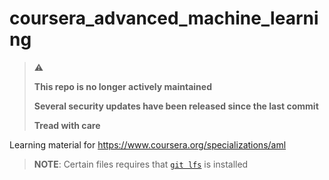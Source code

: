 # coursera_advanced_machine_learning

> :warning:
>
> **This repo is no longer actively maintained**
>
> **Several security updates have been released since the last commit**
> 
> **Tread with care**

Learning material for https://www.coursera.org/specializations/aml

> **NOTE**: Certain files requires that [`git lfs`](https://git-lfs.github.com) is installed


